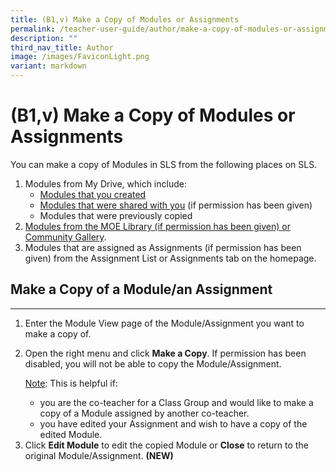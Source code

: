 ```yaml
---
title: (B1,v) Make a Copy of Modules or Assignments
permalink: /teacher-user-guide/author/make-a-copy-of-modules-or-assignments/
description: ""
third_nav_title: Author
image: /images/FaviconLight.png
variant: markdown
---
```

<h1 id="make-a-copy-of-Modules-assignments">(B1,v) Make a Copy of Modules or Assignments</h1>
<p>You can make a copy of Modules in SLS from the following places on SLS.</p>
<ol>
<li>Modules from My Drive, which include:<ul>
<li><a target="_blank" href="/teacher-user-guide/discover/make-a-copy-of-a-module/">Modules that you created</a></li>
<li><a target="_blank" href="/teacher-user-guide/collaborate/access-a-shared-module/">Modules that were shared with you</a> (if permission has been given)</li>
<li>Modules that were previously copied</li>
</ul>
</li>
<li><a target="_blank" href="/teacher-user-guide/discover/make-a-copy-of-a-module/">Modules from the MOE Library (if permission has been given) or Community Gallery</a>.</li>
<li>Modules that are assigned as Assignments (if permission has been given) from the Assignment List or Assignments tab on the homepage.</li>
</ol>
<h2 id="make-a-copy-of-a-module-an-assignment-">Make a Copy of a Module/an Assignment</h2>
<hr>
<ol>
<li>Enter the Module View page of the Module/Assignment you want to make a copy of.</li>
	<li><p>Open the right menu and click <b>Make a Copy</b>. If permission has been disabled, you will not be able to copy the Module/Assignment.</p>
	<p><u>Note</u>: This is helpful if:</p>
<ul>
<li>you are the co-teacher for a Class Group and would like to make a copy of a Module assigned by another co-teacher.</li>
<li>you have edited your Assignment and wish to have a copy of the edited Module.</li>
</ul>
	</li><li>Click <b>Edit Module</b> to edit the copied Module or <b>Close</b> to return to the original Module/Assignment. <b>(NEW)</b>
</li>
</ol>